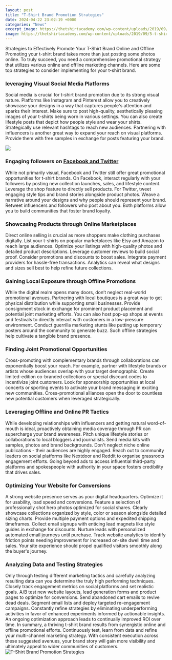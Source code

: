 ```yaml
---
layout: post
title: "T-Shirt Brand Promotion Strategies"
date: 2024-04-22 23:02:19 +0000
categories: "News"
excerpt_image: https://thetshirtacademy.com/wp-content/uploads/2019/09/5-t-shirt-promotion-strategies-that-really-work.jpg
image: https://thetshirtacademy.com/wp-content/uploads/2019/09/5-t-shirt-promotion-strategies-that-really-work.jpg
---
```


Strategies to Effectively Promote Your T-Shirt Brand Online and Offline
Promoting your t-shirt brand takes more than just posting some photos online. To truly succeed, you need a comprehensive promotional strategy that utilizes various online and offline marketing channels. Here are some top strategies to consider implementing for your t-shirt brand. 
### leveraging Visual Social Media Platforms
Social media is crucial for t-shirt brand promotion due to its strong visual nature. Platforms like Instagram and Pinterest allow you to creatively showcase your designs in a way that captures people's attention and sparks their interest. Make sure to post high-quality, aesthetically pleasing images of your t-shirts being worn in various settings. You can also create lifestyle posts that depict how people style and wear your shirts. Strategically use relevant hashtags to reach new audiences. Partnering with influencers is another great way to expand your reach on visual platforms. Provide them with free samples in exchange for posts featuring your brand.

![](https://i.ytimg.com/vi/bkGR41qVQMk/maxresdefault.jpg)
### Engaging followers on [Facebook and Twitter](https://store.fi.io.vn/chihuahuas-king-chihuahua-wearing-crownqueen-chihuahua-dog-302-chihuahua-dog)  
While not primarily visual, Facebook and Twitter still offer great promotional opportunities for t-shirt brands. On Facebook, interact regularly with your followers by posting new collection launches, sales, and lifestyle content. Leverage the shop feature to directly sell products. For Twitter, tweet engaging style tips and brand stories alongside product photos. Weave a narrative around your designs and why people should represent your brand. Retweet influencers and followers who post about you. Both platforms allow you to build communities that foster brand loyalty.
### Showcasing Products through Online Marketplaces
Direct online selling is crucial as more shoppers make clothing purchases digitally. List your t-shirts on popular marketplaces like Etsy and Amazon to reach large audiences. Optimize your listings with high-quality photos and detailed product descriptions. Leverage customer reviews to build social proof. Consider promotions and discounts to boost sales. Integrate payment providers for hassle-free transactions. Analytics can reveal what designs and sizes sell best to help refine future collections. 
### Gaining Local Exposure through Offline Promotions
While the digital realm opens many doors, don’t neglect real-world promotional avenues. Partnering with local boutiques is a great way to get physical distribution while supporting small businesses. Provide consignment stock in exchange for prominent product placement and potential joint marketing efforts. You can also host pop-up shops at events and festivals to directly interact with customers in a low-pressure environment. Conduct guerrilla marketing stunts like putting up temporary posters around the community to generate buzz. Such offline strategies help cultivate a tangible brand presence.
### Finding Joint Promotional Opportunities
Cross-promoting with complementary brands through collaborations can exponentially boost your reach. For example, partner with lifestyle brands or artists whose audiences overlap with your target demographic. Create limited-edition co-branded collections or special discount codes to incentivize joint customers. Look for sponsorship opportunities at local concerts or sporting events to activate your brand messaging in exciting new communities. Cross-promotional alliances open the door to countless new potential customers when leveraged strategically. 
### Leveraging Offline and Online PR Tactics  
While developing relationships with influencers and getting natural word-of-mouth is ideal, proactively obtaining media coverage through PR can supercharge your brand awareness. Pitch unique lifestyle stories or collaborations to local bloggers and journalists. Send media kits with samples, photos and brand backgrounds. Don't neglect niche online publications - their audiences are highly engaged. Reach out to community leaders on social platforms like Nextdoor and Reddit to organise grassroots engagement efforts. Going beyond ads to access influential third-party platforms and spokespeople with authority in your space fosters credibility that drives sales.
### Optimizing Your Website for Conversions
A strong website presence serves as your digital headquarters. Optimize it for usability, load speed and conversions. Feature a selection of professionally shot hero photos optimized for social shares. Clearly showcase collections organized by style, color or season alongside detailed sizing charts. Provide multiple payment options and expedited shipping timeframes. Collect email signups with enticing lead magnets like style guides in exchange for discounts. Nurture leads with personalized automated email journeys until purchase. Track website analytics to identify friction points needing improvement for increased on-site dwell time and sales. Your site experience should propel qualified visitors smoothly along the buyer's journey.
### Analyzing Data and Testing Strategies
Only through testing different marketing tactics and carefully analyzing resulting data can you determine the truly high performing techniques. Closely track engagement metrics on social platforms and set realistic goals. A/B test new website layouts, lead generation forms and product pages to optimize for conversions. Send abandoned cart emails to revive dead deals. Segment email lists and deploy targeted re-engagement campaigns. Constantly refine strategies by eliminating underperforming activities in favor of enhanced experiments informed by actionable insights. An ongoing optimization approach leads to continually improved ROI over time.
In summary, a thriving t-shirt brand results from synergistic online and offline promotional efforts. Continuously test, learn from data and refine your multi-channel marketing strategy. With consistent execution across these suggested avenues, your brand story will gain more visibility and ultimately appeal to wider communities of customers.
![T-Shirt Brand Promotion Strategies](https://thetshirtacademy.com/wp-content/uploads/2019/09/5-t-shirt-promotion-strategies-that-really-work.jpg)